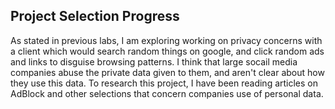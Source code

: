 ## Project Selection Progress

As stated in previous labs, I am exploring working on privacy concerns with a client which would search random things on google, and click random ads and links to disguise browsing patterns. I think that large socail media companies abuse the private data given to them, and aren't clear about how they use this data. To research this project, I have been reading articles on AdBlock and other selections that concern companies use of personal data.
